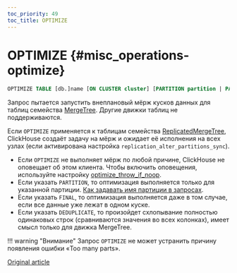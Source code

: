 ```yaml
---
toc_priority: 49
toc_title: OPTIMIZE
---
```


# OPTIMIZE {#misc_operations-optimize}

``` sql
OPTIMIZE TABLE [db.]name [ON CLUSTER cluster] [PARTITION partition | PARTITION ID 'partition_id'] [FINAL] [DEDUPLICATE]
```

Запрос пытается запустить внеплановый мёрж кусков данных для таблиц семейства [MergeTree](../../engines/table-engines/mergetree-family/mergetree.md). Другие движки таблиц не поддерживаются.

Если `OPTIMIZE` применяется к таблицам семейства [ReplicatedMergeTree](../../engines/table-engines/mergetree-family/replication.md), ClickHouse создаёт задачу на мёрж и ожидает её исполнения на всех узлах (если активирована настройка `replication_alter_partitions_sync`).

-   Если `OPTIMIZE` не выполняет мёрж по любой причине, ClickHouse не оповещает об этом клиента. Чтобы включить оповещения, используйте настройку [optimize\_throw\_if\_noop](../../operations/settings/settings.md#setting-optimize_throw_if_noop).
-   Если указать `PARTITION`, то оптимизация выполняется только для указанной партиции. [Как задавать имя партиции в запросах](alter.md#alter-how-to-specify-part-expr).
-   Если указать `FINAL`, то оптимизация выполняется даже в том случае, если все данные уже лежат в одном куске.
-   Если указать `DEDUPLICATE`, то произойдет схлопывание полностью одинаковых строк (сравниваются значения во всех колонках), имеет смысл только для движка MergeTree.

!!! warning "Внимание"
    Запрос `OPTIMIZE` не может устранить причину появления ошибки «Too many parts».

    
[Original article](https://clickhouse.tech/docs/ru/sql-reference/statements/optimize/) <!--hide-->